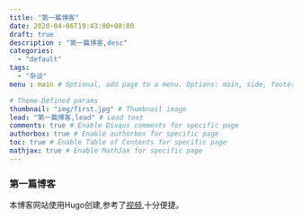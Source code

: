 ```yaml
---
title: "第一篇博客"
date: 2020-04-06T19:43:00+08:00
draft: true
description : "第一篇博客,desc"
categories:
  - "default"
tags:
  - "杂谈"
menu : main # Optional, add page to a menu. Options: main, side, footer

# Theme-Defined params
thumbnail: "img/first.jpg" # Thumbnail image
lead: "第一篇博客,lead" # Lead text
comments: true # Enable Disqus comments for specific page
authorbox: true # Enable authorbox for specific page
toc: true # Enable Table of Contents for specific page
mathjax: true # Enable MathJax for specific page
---
```


### 第一篇博客
本博客网站使用Hugo创建,参考了[视频](https://www.bilibili.com/video/av51574688),十分便捷。
